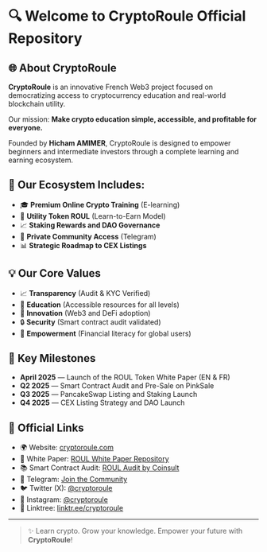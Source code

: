 # 🔍 Welcome to CryptoRoule Official Repository

## 🌐 About CryptoRoule

**CryptoRoule** is an innovative French Web3 project focused on democratizing access to cryptocurrency education and real-world blockchain utility. 

Our mission: **Make crypto education simple, accessible, and profitable for everyone.**

Founded by **Hicham AMIMER**, CryptoRoule is designed to empower beginners and intermediate investors through a complete learning and earning ecosystem.


## 🔑 Our Ecosystem Includes:

- 🎓 **Premium Online Crypto Training** (E-learning)
- 💼 **Utility Token ROUL** (Learn-to-Earn Model)
- 📈 **Staking Rewards and DAO Governance**
- 👫 **Private Community Access** (Telegram)
- 📊 **Strategic Roadmap to CEX Listings**

## 💡 Our Core Values

- 📈 **Transparency** (Audit & KYC Verified)
- 🔎 **Education** (Accessible resources for all levels)
- 🚀 **Innovation** (Web3 and DeFi adoption)
- 🔒 **Security** (Smart contract audit validated)
- 💪 **Empowerment** (Financial literacy for global users)


## 📅 Key Milestones

- **April 2025** — Launch of the ROUL Token White Paper (EN & FR)
- **Q2 2025** — Smart Contract Audit and Pre-Sale on PinkSale
- **Q3 2025** — PancakeSwap Listing and Staking Launch
- **Q4 2025** — CEX Listing Strategy and DAO Launch

## 🔗 Official Links

- 🌍 Website: [cryptoroule.com](https://www.cryptoroule.com)
- 🔖 White Paper: [ROUL White Paper Repository](https://github.com/cryptoroule/White-Paper-ROUL)
- 📚 Smart Contract Audit: [ROUL Audit by Coinsult](https://github.com/cryptoroule/ROUL-Audit-Coinsult)
- 📣 Telegram: [Join the Community](https://t.me/+sHBkk2AmpFUyODg0)
- 🐦 Twitter (X): [@cryptoroule](https://x.com/cryptoroule)
- 📸 Instagram: [@cryptoroule](https://www.instagram.com/cryptoroule/)
- 🧹 Linktree: [linktr.ee/cryptoroule](https://linktr.ee/cryptoroule)

---

> ✨ Learn crypto. Grow your knowledge. Empower your future with **CryptoRoule**!
